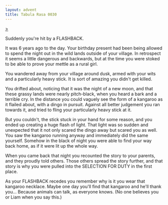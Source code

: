 ```yaml
---
layout: advent
title: Tabula Rasa 0030
---
```

[>](0029.html)

Suddenly you're hit by a FLASHBACK.

It was 6 years ago to the day. Your birthday present had been being allowed to spend the night out in the wild lands outside of your village. In retrospect it seems a little dangerous and backwards, but at the time you were stoked to be able to prove your mettle as a rural girl.

You wandered away from your village around dusk, armed with your wits and a particularly heavy stick. It is sort of amazing you didn't get killed.

You drifted about, noticing that it was the night of a new moon, and that these grassy lands were nearly pitch-black, when you heard a bark and a terrible cry. In the distance you could vaguely see the form of a kangaroo as it flailed about, with a dingo in pursuit. Against all better judgement you ran towards it, and tried to fling your particularly heavy stick at it.

But you couldn't, the stick stuck in your hand for some reason, and you ended up creating a huge flash of light. That light was so sudden and unexpected that it not only scared the dingo away but scared you as well. You saw the kangaroo running anyway and immediately did the same yourself. Somehow in the black of night you were able to find your way back home, as if it were lit up the whole way.

When you came back that night you recounted the story to your parents, and they proudly told others. Those others spread the story further, and that story is why you were pulled into the SELECTION FOR DUTY in the first place.

As your FLASHBACK recedes you remember why is it you wear that kangaroo necklace. Maybe one day you'll find that kangaroo and he'll thank you... Because animals can talk, as everyone knows. (No one believes you or Liam when you say this.)


